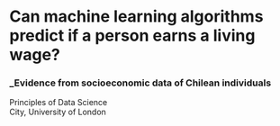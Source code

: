 # Can machine learning algorithms predict if a person earns a living wage?
### _Evidence from socioeconomic data of Chilean individuals

Principles of Data Science <br>
City, University of London
